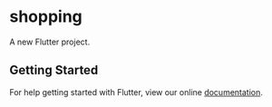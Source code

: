 # shopping

A new Flutter project.

## Getting Started

For help getting started with Flutter, view our online
[documentation](https://flutter.io/).
